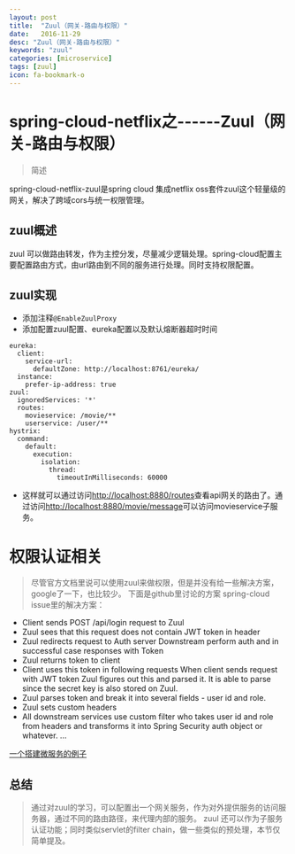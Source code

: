```yaml
---
layout: post
title:  "Zuul（网关-路由与权限）"
date:   2016-11-29
desc: "Zuul（网关-路由与权限）"
keywords: "zuul"
categories: [microservice]
tags: [zuul]
icon: fa-bookmark-o
---
```

spring-cloud-netflix之------Zuul（网关-路由与权限）
========

> 简述

spring-cloud-netflix-zuul是spring cloud 集成netflix oss套件zuul这个轻量级的网关，解决了跨域cors与统一权限管理。


##  zuul概述

zuul 可以做路由转发，作为主控分发，尽量减少逻辑处理。spring-cloud配置主要配置路由方式，由url路由到不同的服务进行处理。同时支持权限配置。

##  zuul实现
-  添加注释`@EnableZuulProxy`
-  添加配置zuul配置、eureka配置以及默认熔断器超时时间

```
eureka:
  client:
    service-url:
      defaultZone: http://localhost:8761/eureka/
  instance:
    prefer-ip-address: true
zuul:
  ignoredServices: '*'
  routes:
    movieservice: /movie/**
    userservice: /user/**
hystrix:
  command:
    default:
      execution:
        isolation:
          thread:
            timeoutInMilliseconds: 60000
```

-  这样就可以通过访问[http://localhost:8880/routes](http://localhost:8880/routes)查看api网关的路由了。通过访问[http://localhost:8880/movie/message](http://localhost:8880/movie/message)可以访问movieservice子服务。

# 权限认证相关
> 尽管官方文档里说可以使用zuul来做权限，但是并没有给一些解决方案，google了一下，也比较少。 下面是github里讨论的方案
spring-cloud issue里的解决方案：

- Client sends POST /api/login request to Zuul
- Zuul sees that this request does not contain JWT token in header
- Zuul redirects request to Auth server Downstream perform auth and in successful case responses with Token
- Zuul returns token to client
- Client uses this token in following requests When client sends request with JWT token Zuul figures out this and parsed it. It is able to parse since the secret key is also stored on Zuul.
- Zuul parses token and break it into several fields - user id and role.
- Zuul sets custom headers
- All downstream services use custom filter who takes user id and role from headers and transforms it into Spring Security auth object or whatever.
...

 [一个搭建微服务的例子](http://callistaenterprise.se/blogg/teknik/2015/05/20/blog-series-building-microservices/)

## 总结
> 通过对zuul的学习，可以配置出一个网关服务，作为对外提供服务的访问服务器，通过不同的路由路径，来代理内部的服务。
> zuul 还可以作为子服务认证功能；同时类似servlet的filter chain，做一些类似的预处理，本节仅简单提及。






